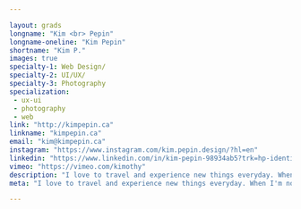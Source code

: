 ```yaml
---

layout: grads
longname: "Kim <br> Pepin"
longname-oneline: "Kim Pepin"
shortname: "Kim P."
images: true
specialty-1: Web Design/
specialty-2: UI/UX/
specialty-3: Photography
specialization:
 - ux-ui
 - photography
 - web
link: "http://kimpepin.ca"
linkname: "kimpepin.ca"
email: "kim@kimpepin.ca"
instagram: "https://www.instagram.com/kim.pepin.design/?hl=en"
linkedin: "https://www.linkedin.com/in/kim-pepin-98934ab5?trk=hp-identity-photo"
vimeo: "https://vimeo.com/kimothy"
description: "I love to travel and experience new things everyday. When I'm not designing you'll see me eating candy, nutella and popcorn."
meta: "I love to travel and experience new things everyday. When I'm not designing you'll see me eating candy, nutella and popcorn."

---
```

